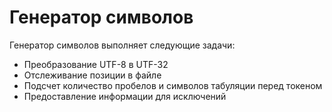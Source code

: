 # Генератор символов

Генератор символов выполняет следующие задачи:
- Преобразование UTF-8 в UTF-32
- Отслеживание позиции в файле
- Подсчет количество пробелов и символов табуляции перед токеном
- Предоставление информации для исключений